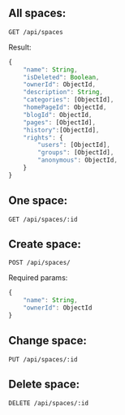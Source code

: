 ## All spaces:

```
GET /api/spaces
```
Result:
```js
{
    "name": String,
    "isDeleted": Boolean,
    "ownerId": ObjectId,
    "description": String,
    "categories": [ObjectId],
    "homePageId": ObjectId,
    "blogId": ObjectId,
    "pages": [ObjectId],
    "history":[ObjectId],
    "rights": {
        "users": [ObjectId],
        "groups": [ObjectId],
        "anonymous": ObjectId,
    }
}
```
## One space:

```
GET /api/spaces/:id
```

## Create space:

```
POST /api/spaces/
```
Required params:
```js
{
    "name": String,
    "ownerId": ObjectId
}
```

## Change space:

```
PUT /api/spaces/:id
```

## Delete space:

```
DELETE /api/spaces/:id
```

